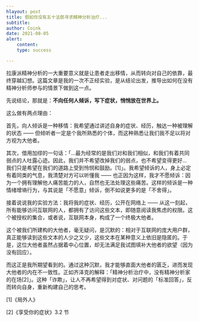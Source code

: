 ```yaml
---
hlayout: post
title: 假如你没有五十法郎寻求精神分析治疗...
subtitle: 
author: Coink
date: 2021-08-05
alert: 
    content: 
    type: success

---
```


拉康派精神分析的一大重要意义就是让患者走出移情，从而转向对自己的依靠，最终穿越幻想。这篇文章是我的一次不正经实验，是从结论出发，推导出如何在没有精神分析师参与的情景下做到这一点。

先说结论，那就是：**不向任何人倾诉，写下症状，悄悄放在世界上。**

这么做有两点理由：

首先，向人倾诉是一种移情：我希望通过讲述自身的症状、经历，触达一种被理解的状态 —— 但倾听者一定是个我所熟悉的个体，而这种熟悉让我们我不足以将对方视为大他者。

其次，借用加缪的一句话：「...最为经常的是我们对和我们相似，和我们有着共同弱点的人吐露心迹。因此，我们并不希望改掉我们的弱点，也不希望变得更好... 我们只是希望在我们的道路上受到怜悯和鼓励。[1]」。我希望倾诉的人，身上必定有着同类的气息，我清楚对方可以听懂我 —— 也正因为这样，我才不愿倾诉：因为一个拥有理解他人痛苦能力的人，自然也无法处理这些痛苦。这样的倾诉是一种情绪增墒行为，与其说是「不愿意」倾诉，倒不如说更多的是「不舍得」。

接着说说我的实验方法：我将我的症状、经历，公开在网络上 —— 从这一刻起，所有能够访问互联网的人，都拥有了访问这些文本，即随意阅读我焦虑的权限。这个被授权的集合，或者说，互联网本身，构成了一个终极大他者。

这个被我们所建构的大他者，毫无疑问，是沉默的：相对于互联网的庞大用户群，真正能够读到这些文本的人少之又少，这些文本在某种意义上依旧是隐匿的。于是，这位大他者虽然占据着中心位置，却无法满足我试图填补大他者的欲望（因为没有回应）。

而这正是我所期望看到的。通过这种沉默，我才能够直面大他者的匮乏，进而发现大他者的内在不一致性。正如齐泽克的解释：「精神分析治疗中，没有精神分析家的在场[2]」。这种「诈欺」，让人不再希望得到对症状、对问题的「标准回答」，反而转向自身，重新构建自己的思考。



[1]《局外人》

[2]《享受你的症状》3.2 节